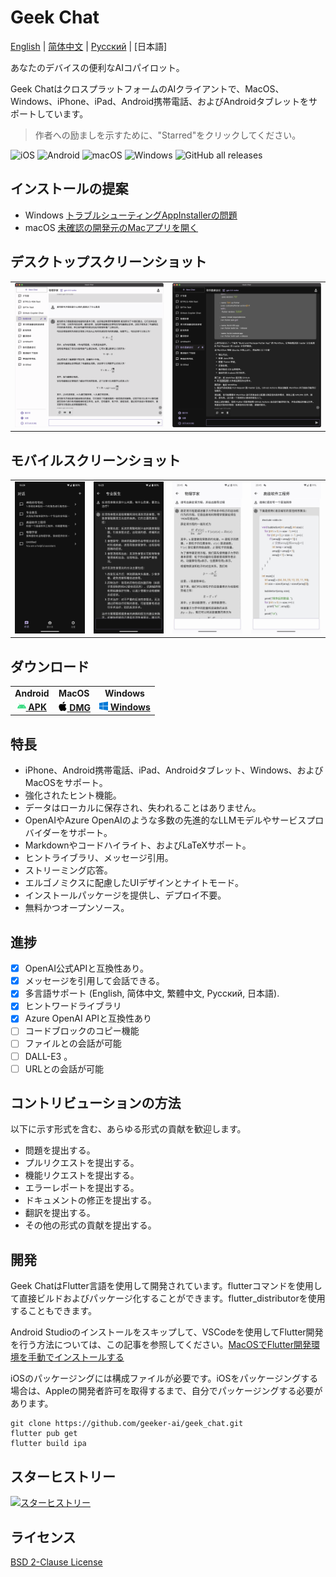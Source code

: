 # Geek Chat

[English](../README.md) | [简体中文](./README_CN.md) | [Русский](./README_RU.md) | [日本語]

あなたのデバイスの便利なAIコパイロット。

Geek ChatはクロスプラットフォームのAIクライアントで、MacOS、Windows、iPhone、iPad、Android携帯電話、およびAndroidタブレットをサポートしています。

> 作者への励ましを示すために、"Starred"をクリックしてください。

![iOS](https://img.shields.io/badge/-iOS-black?style=flat-square&logo=apple&logoColor=white) ![Android](https://img.shields.io/badge/-Android-black?style=flat-square&logo=android&logoColor=white) ![macOS](https://img.shields.io/badge/-macOS-black?style=flat-square&logo=apple&logoColor=white) ![Windows](https://img.shields.io/badge/-Windows-black?style=flat-square&logo=windows&logoColor=white) ![GitHub all releases](https://img.shields.io/github/downloads/geeker-ai/geek_chat/total)

## インストールの提案
- Windows [トラブルシューティングAppInstallerの問題](https://learn.microsoft.com/zh-cn/windows/msix/app-installer/troubleshoot-appinstaller-issues)
- macOS [未確認の開発元のMacアプリを開く](https://support.apple.com/zh-cn/guide/mac-help/mh40616/mac)

## デスクトップスクリーンショット

<table>
  <tr>
    <td>
      <img src='../assets/screenshots/screenshot1.png' />
    </td>
    <td>
      <img src='../assets/screenshots/screenshot2.png' />
    </td>
  </tr>
</table>

## モバイルスクリーンショット

<table>
  <tr style="height: 40px">
    <td>
      <img src='../assets/screenshots/screenshot3.jpeg' />
    </td>
    <td>
      <img src='../assets/screenshots/screenshot4.jpeg' />
    </td>
    <td>
      <img src='../assets/screenshots/screenshot5.jpeg' />
    </td>
    <td>
      <img src='../assets/screenshots/screenshot6.jpeg' />
    </td>
  </tr>
</table>

## ダウンロード

<table>
  <tr>
    <td style="text-align:center"><b>Android</b></td>
    <td style="text-align:center"><b>MacOS</b></td>
    <td style="text-align:center"><b>Windows</b></td>
  </tr>
  <tr style="text-align: center">
    <td>
      <a href='https://github.com/geeker-ai/geek_chat/releases'>
        <img src='../assets/android-color.svg' style="height:14px; width: 14px" />
        <b>APK</b>
      </a>
    </td>
    <td>
      <a href='https://github.com/geeker-ai/geek_chat/releases'>
        <img src='../assets/apple-color.svg' style="height:15px; width: 15px" />
        <b>DMG</b>
      </a>
    </td>
    <td>
      <a href='https://github.com/geeker-ai/geek_chat/releases'>
        <img src='../assets/windows10-color.svg' style="height:14px; width: 14px" />
        <b>Windows</b>
      </a>
    </td>
  </tr>
</table>

## 特長

- iPhone、Android携帯電話、iPad、Androidタブレット、Windows、およびMacOSをサポート。
- 強化されたヒント機能。
- データはローカルに保存され、失われることはありません。
- OpenAIやAzure OpenAIのような多数の先進的なLLMモデルやサービスプロバイダーをサポート。
- Markdownやコードハイライト、およびLaTeXサポート。
- ヒントライブラリ、メッセージ引用。
- ストリーミング応答。
- エルゴノミクスに配慮したUIデザインとナイトモード。
- インストールパッケージを提供し、デプロイ不要。
- 無料かつオープンソース。

## 進捗

- [x] OpenAI公式APIと互換性あり。
- [x] メッセージを引用して会話できる。
- [x] 多言語サポート (English, 简体中文, 繁體中文, Русский, 日本語).
- [x] ヒントワードライブラリ
- [x] Azure OpenAI APIと互換性あり
- [ ] コードブロックのコピー機能
- [ ] ファイルとの会話が可能
- [ ] DALL-E3 。
- [ ] URLとの会話が可能

## コントリビューションの方法

以下に示す形式を含む、あらゆる形式の貢献を歓迎します。

- 問題を提出する。
- プルリクエストを提出する。
- 機能リクエストを提出する。
- エラーレポートを提出する。
- ドキュメントの修正を提出する。
- 翻訳を提出する。
- その他の形式の貢献を提出する。

## 開発

Geek ChatはFlutter言語を使用して開発されています。flutterコマンドを使用して直接ビルドおよびパッケージ化することができます。flutter_distributorを使用することもできます。

Android Studioのインストールをスキップして、VSCodeを使用してFlutter開発を行う方法については、この記事を参照してください。[MacOSでFlutter開発環境を手動でインストールする](https://macgeeker.com/devnotes/macos-flutter/)

iOSのパッケージングには構成ファイルが必要です。iOSをパッケージングする場合は、Appleの開発者許可を取得するまで、自分でパッケージングする必要があります。

```
git clone https://github.com/geeker-ai/geek_chat.git
flutter pub get
flutter build ipa
```

## スターヒストリー

[![スターヒストリー](https://api.star-history.com/svg?repos=geeker-ai/geek_chat&type=Date)](https://star-history.com/#geeker-ai/geek_chat&Date)

## ライセンス
[BSD 2-Clause License](./LICENSE)